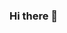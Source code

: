 ### Hi there 👋

<!--
**CaliFlowers/Califlowers** is a ✨ _special_ ✨ repository because its `README.md` (this file) appears on your GitHub profile.

Here are some ideas to get you started:

- 🔭 I’m currently working on ... improving my Plotly skills, Image recognition with Pytorch
- 🌱 I’m currently learning ... NLP, Machine Learning, Flask
- 👯 I’m looking to collaborate on ... NLP, or other data visualization work
- 🤔 I’m looking for help with ... Flask, 
- 💬 Ask me about ...Statistics, History, or sychology
- 📫 How to reach me: ... E-mail is fine. I'm also active on Twitter, Facebook, and Instagram
- 😄 Pronouns: ... He/ Him. 
- ⚡ Fun fact: ... You only need to trigger me to get me to break into song
-->
